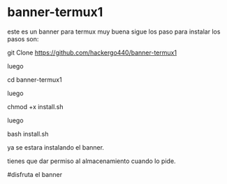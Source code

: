 # banner-termux1

este es un banner para termux muy buena
sigue los paso para instalar los pasos son:

git Clone https://github.com/hackergo440/banner-termux1

luego

cd banner-termux1

luego 

chmod +x install.sh

luego 

bash install.sh

ya se estara instalando el banner. 

tienes que dar permiso al almacenamiento cuando
lo pide.

#disfruta el banner
